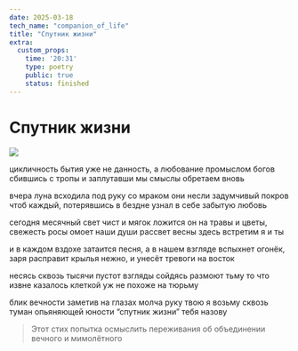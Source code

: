 ```yaml
---
date: 2025-03-18
tech_name: "companion_of_life"
title: "Спутник жизни"
extra:
  custom_props:
    time: '20:31'
    type: poetry
    public: true
    status: finished
---
```

# Спутник жизни

![](https://alchemmist.xyz/images/Pastedimage20250318203109.png)

цикличность бытия уже не данность,
а любование промыслом богов
сбившись с тропы и заплутавши
мы смыслы обретаем вновь

вчера луна всходила под руку со мраком
они несли задумчивый покров
чтоб каждый, потерявшись в бездне
узнал в себе забытую любовь

сегодня месячный свет чист и мягок
ложится он на травы и цветы,
свежесть росы омоет наши души
рассвет весны здесь встретим я и ты

и в каждом вздохе затаится песня,
а в нашем взгляде вспыхнет огонёк,
заря расправит крылья нежно,
и унесёт тревоги на восток

несясь сквозь тысячи пустот
взгляды сойдясь размоют тьму
то что извне казалось клеткой
уж не похоже на тюрьму

блик вечности заметив на глазах
молча руку твою я возьму 
сквозь туман опьяняющей юности
“спутник жизни” тебя назову


> Этот стих попытка осмыслить переживания об объединении вечного и мимолётного


